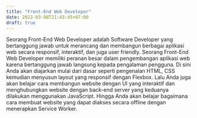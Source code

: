 ```yaml
---
title: "Front-End Web Developer"
date: 2022-03-08T21:43:45+07:00
draft: true
---
```


Seorang Front-End Web Developer adalah Software Developer yang bertanggung jawab untuk merancang dan membangun berbagai aplikasi web secara responsif, interaktif, dan juga user friendly. Seorang Front-End Web Developer memiliki peranan besar dalam pengembangan aplikasi web karena bertanggung jawab langsung kepada pengalaman pengguna. Di sini Anda akan diajarkan mulai dari dasar seperti pengenalan HTML, CSS kemudian menyusun layout yang responsif dengan Flexbox. Lalu Anda juga akan belajar cara membangun website dengan UI yang interaktif dan menghubungkan website dengan back-end server yang keduanya dilakukan menggunakan JavaScript. Hingga Anda akan belajar bagaimana cara membuat website yang dapat diakses secara offline dengan menerapkan Service Worker.
